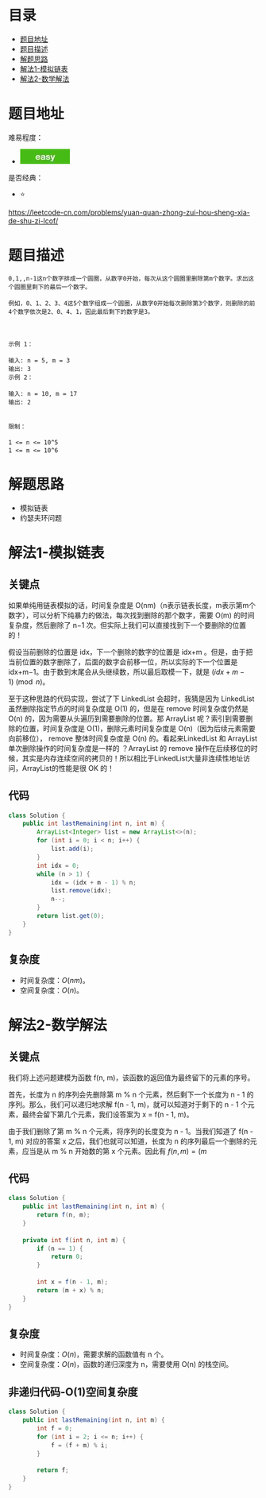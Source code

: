 # 目录
* [题目地址](#题目地址)
* [题目描述](#题目描述)
* [解题思路](#解题思路)
* [解法1-模拟链表](#解法1-模拟链表)
* [解法2-数学解法](#解法2-数学解法)


# 题目地址
难易程度：
- ![medium.jpg](../../.images/easy.jpg)

是否经典：
- ⭐️

https://leetcode-cn.com/problems/yuan-quan-zhong-zui-hou-sheng-xia-de-shu-zi-lcof/

# 题目描述
```$xslt
0,1,,n-1这n个数字排成一个圆圈，从数字0开始，每次从这个圆圈里删除第m个数字。求出这个圆圈里剩下的最后一个数字。

例如，0、1、2、3、4这5个数字组成一个圆圈，从数字0开始每次删除第3个数字，则删除的前4个数字依次是2、0、4、1，因此最后剩下的数字是3。

 

示例 1：

输入: n = 5, m = 3
输出: 3
示例 2：

输入: n = 10, m = 17
输出: 2
 

限制：

1 <= n <= 10^5
1 <= m <= 10^6
```


# 解题思路
- 模拟链表
- 约瑟夫环问题


# 解法1-模拟链表
## 关键点
如果单纯用链表模拟的话，时间复杂度是 O(nm)（n表示链表长度，m表示第m个数字），可以分析下纯暴力的做法，每次找到删除的那个数字，需要 O(m) 的时间复杂度，然后删除了 n−1 次。但实际上我们可以直接找到下一个要删除的位置的！

假设当前删除的位置是 idx，下一个删除的数字的位置是 idx+m 。但是，由于把当前位置的数字删除了，后面的数字会前移一位，所以实际的下一个位置是 idx+m−1。由于数到末尾会从头继续数，所以最后取模一下，就是 $(idx + m - 1) \pmod n$。

至于这种思路的代码实现，尝试了下 LinkedList 会超时，我猜是因为 LinkedList 虽然删除指定节点的时间复杂度是 O(1) 的，但是在 remove 时间复杂度仍然是 O(n) 的，因为需要从头遍历到需要删除的位置。那 ArrayList 呢？索引到需要删除的位置，时间复杂度是 O(1)，删除元素时间复杂度是 O(n)（因为后续元素需要向前移位）， remove 整体时间复杂度是 O(n) 的。看起来LinkedList 和 ArrayList 单次删除操作的时间复杂度是一样的 ？ArrayList 的 remove 操作在后续移位的时候，其实是内存连续空间的拷贝的！所以相比于LinkedList大量非连续性地址访问，ArrayList的性能是很 OK 的！

## 代码
```Java
class Solution {
    public int lastRemaining(int n, int m) {
        ArrayList<Integer> list = new ArrayList<>(n);
        for (int i = 0; i < n; i++) {
            list.add(i);
        }
        int idx = 0;
        while (n > 1) {
            idx = (idx + m - 1) % n;
            list.remove(idx);
            n--;
        }
        return list.get(0);
    }
}
```


## 复杂度
- 时间复杂度：$O(nm)$。
- 空间复杂度：$O(n)$。


# 解法2-数学解法
## 关键点
我们将上述问题建模为函数 f(n, m)，该函数的返回值为最终留下的元素的序号。

首先，长度为 n 的序列会先删除第 m % n 个元素，然后剩下一个长度为 n - 1 的序列。那么，我们可以递归地求解 f(n - 1, m)，就可以知道对于剩下的 n - 1 个元素，最终会留下第几个元素，我们设答案为 x = f(n - 1, m)。

由于我们删除了第 m % n 个元素，将序列的长度变为 n - 1。当我们知道了 f(n - 1, m) 对应的答案 x 之后，我们也就可以知道，长度为 n 的序列最后一个删除的元素，应当是从 m % n 开始数的第 x 个元素。因此有 
$f(n,m)=(m%n+x)%n=(m+x)%n$

## 代码
```Java
class Solution {
    public int lastRemaining(int n, int m) {
        return f(n, m);
    }

    private int f(int n, int m) {
        if (n == 1) {
            return 0;
        }

        int x = f(n - 1, m);
        return (m + x) % n;
    }
}
```


## 复杂度
- 时间复杂度：$O(n)$，需要求解的函数值有 n 个。
- 空间复杂度：$O(n)$，函数的递归深度为 n，需要使用 O(n) 的栈空间。



## 非递归代码-O(1)空间复杂度
```Java
class Solution {
    public int lastRemaining(int n, int m) {
        int f = 0;
        for (int i = 2; i <= n; i++) {
            f = (f + m) % i;
        }
        
        return f;
    }
}
```